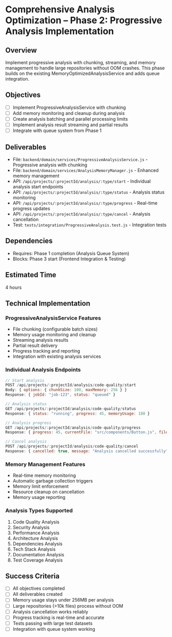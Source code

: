 # Comprehensive Analysis Optimization – Phase 2: Progressive Analysis Implementation

## Overview
Implement progressive analysis with chunking, streaming, and memory management to handle large repositories without OOM crashes. This phase builds on the existing MemoryOptimizedAnalysisService and adds queue integration.

## Objectives
- [ ] Implement ProgressiveAnalysisService with chunking
- [ ] Add memory monitoring and cleanup during analysis
- [ ] Create analysis batching and parallel processing limits
- [ ] Implement analysis result streaming and partial results
- [ ] Integrate with queue system from Phase 1

## Deliverables
- File: `backend/domain/services/ProgressiveAnalysisService.js` - Progressive analysis with chunking
- File: `backend/domain/services/AnalysisMemoryManager.js` - Enhanced memory management
- API: `/api/projects/:projectId/analysis/:type/start` - Individual analysis start endpoints
- API: `/api/projects/:projectId/analysis/:type/status` - Analysis status monitoring
- API: `/api/projects/:projectId/analysis/:type/progress` - Real-time progress updates
- API: `/api/projects/:projectId/analysis/:type/cancel` - Analysis cancellation
- Test: `tests/integration/ProgressiveAnalysis.test.js` - Integration tests

## Dependencies
- Requires: Phase 1 completion (Analysis Queue System)
- Blocks: Phase 3 start (Frontend Integration & Testing)

## Estimated Time
4 hours

## Technical Implementation

### ProgressiveAnalysisService Features
- File chunking (configurable batch sizes)
- Memory usage monitoring and cleanup
- Streaming analysis results
- Partial result delivery
- Progress tracking and reporting
- Integration with existing analysis services

### Individual Analysis Endpoints
```javascript
// Start analysis
POST /api/projects/:projectId/analysis/code-quality/start
Body: { options: { chunkSize: 100, maxMemory: 256 } }
Response: { jobId: "job-123", status: "queued" }

// Analysis status
GET /api/projects/:projectId/analysis/code-quality/status
Response: { status: "running", progress: 45, memoryUsage: 180 }

// Analysis progress
GET /api/projects/:projectId/analysis/code-quality/progress
Response: { progress: 45, currentFile: "src/components/Button.js", filesProcessed: 450 }

// Cancel analysis
POST /api/projects/:projectId/analysis/code-quality/cancel
Response: { cancelled: true, message: "Analysis cancelled successfully" }
```

### Memory Management Features
- Real-time memory monitoring
- Automatic garbage collection triggers
- Memory limit enforcement
- Resource cleanup on cancellation
- Memory usage reporting

### Analysis Types Supported
1. Code Quality Analysis
2. Security Analysis  
3. Performance Analysis
4. Architecture Analysis
5. Dependencies Analysis
6. Tech Stack Analysis
7. Documentation Analysis
8. Test Coverage Analysis

## Success Criteria
- [ ] All objectives completed
- [ ] All deliverables created
- [ ] Memory usage stays under 256MB per analysis
- [ ] Large repositories (>10k files) process without OOM
- [ ] Analysis cancellation works reliably
- [ ] Progress tracking is real-time and accurate
- [ ] Tests passing with large test datasets
- [ ] Integration with queue system working 